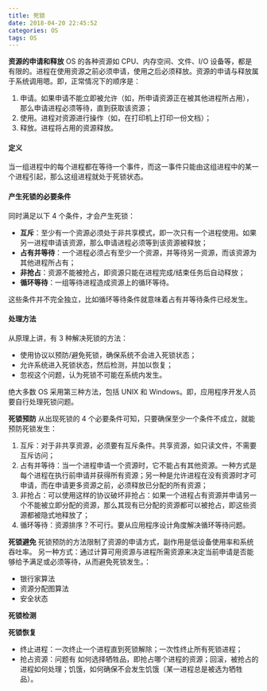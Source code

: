```yaml
---
title: 死锁
date: 2018-04-20 22:45:52
categories: OS
tags: OS
---
```

**资源的申请和释放**
OS 的各种资源如 CPU、内存空间、文件、I/O 设备等，都是有限的。进程在使用资源之前必须申请，使用之后必须释放。资源的申请与释放属于系统调用嗯。即，正常情况下的顺序是：
1. 申请。如果申请不能立即被允许（如，所申请资源正在被其他进程所占用），那么申请进程必须等待，直到获取该资源；
2. 使用。进程对资源进行操作（如，在打印机上打印一份文档）；
3. 释放。进程将占用的资源释放。

#### 定义
当一组进程中的每个进程都在等待一个事件，而这一事件只能由这组进程中的某一个进程引起，那么这组进程就处于死锁状态。

#### 产生死锁的必要条件
同时满足以下 4 个条件，才会产生死锁：
* **互斥**：至少有一个资源必须处于非共享模式，即一次只有一个进程使用。如果另一进程申请该资源，那么申请进程必须等到该资源被释放；
* **占有并等待**：一个进程必须占有至少一个资源，并等待另一资源，而该资源为其他进程所占有；
* **非抢占**：资源不能被抢占，即资源只能在进程完成/结束任务后自动释放；
* **循环等待**：一组等待进程造成资源上的循环等待。

这些条件并不完全独立，比如循环等待条件就意味着占有并等待条件已经发生。

#### 处理方法
从原理上讲，有 3 种解决死锁的方法：
* 使用协议以预防/避免死锁，确保系统不会进入死锁状态；
* 允许系统进入死锁状态，然后检测，并加以恢复；
* 忽视这个问题，认为死锁不可能在系统内发生。

绝大多数 OS 采用第三种方法，包括 UNIX 和 Windows。即，应用程序开发人员要自行处理死锁问题。


**死锁预防**
从出现死锁的 4 个必要条件可知，只要确保至少一个条件不成立，就能预防死锁发生：
1. 互斥：对于非共享资源，必须要有互斥条件。共享资源，如只读文件，不需要互斥访问；
2. 占有并等待：当一个进程申请一个资源时，它不能占有其他资源。一种方式是每个进程在执行前申请并获得所有资源；另一种是允许进程在没有资源时才可申请，而在申请更多资源之前，必须释放已分配的所有资源；
3. 非抢占：可以使用这样的协议破坏非抢占：如果一个进程占有资源并申请另一个不能被立即分配的资源，那么其现有已分配的资源都可以被抢占，即这些资源都被隐式地释放了；
4. 循环等待：资源排序？不可行。要从应用程序设计角度解决循环等待问题。

**死锁避免**
死锁预防的方法限制了资源的申请方式，副作用是低设备使用率和系统吞吐率。
另一种方式：通过计算可用资源与进程所需资源来决定当前申请是否能够给予满足或必须等待，从而避免死锁发生。：
* 银行家算法
* 资源分配图算法
* 安全状态

**死锁检测**

**死锁恢复**
* 终止进程：一次终止一个进程直到死锁解除；一次性终止所有死锁进程；
* 抢占资源：问题有 如何选择牺牲品，即抢占哪个进程的资源；回滚，被抢占的进程如何处理；饥饿，如何确保不会发生饥饿（某一进程总是被选为牺牲品）。
